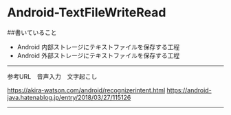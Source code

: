 # Android-TextFileWriteRead

##書いていること
- Android 内部ストレージにテキストファイルを保存する工程
- Android 外部ストレージにテキストファイルを保存する工程


---

参考URL　音声入力　文字起こし

https://akira-watson.com/android/recognizerintent.html
https://android-java.hatenablog.jp/entry/2018/03/27/115126

---


